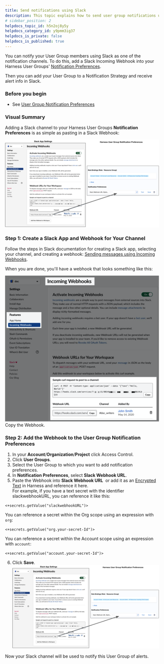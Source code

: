 ```yaml
---
title: Send notifications using Slack
description: This topic explains how to send user group notifications using slack.
# sidebar_position: 2
helpdocs_topic_id: h5n2oj8y5y
helpdocs_category_id: y9pmm3ig37
helpdocs_is_private: false
helpdocs_is_published: true
---
```


You can notify your User Group members using Slack as one of the notification channels. To do this, add a Slack Incoming Webhook into your Harness User Groups' [Notification Preferences](/docs/platform/role-based-access-control/add-user-groups#edit-notification-preferences).

Then you can add your User Group to a Notification Strategy and receive alert info in Slack.


### Before you begin

* See [User Group Notification Preferences](/docs/platform/role-based-access-control/add-user-groups#edit-notification-preferences)

### Visual Summary

Adding a Slack channel to your Harness User Groups **Notification Preferences** is as simple as pasting in a Slack Webhook:

![](./static/send-notifications-using-slack-16.png)
### Step 1: Create a Slack App and Webhook for Your Channel

Follow the steps in Slack documentation for creating a Slack app, selecting your channel, and creating a webhook: [Sending messages using Incoming Webhooks](https://api.slack.com/messaging/webhooks).

When you are done, you'll have a webhook that looks something like this:

![](./static/send-notifications-using-slack-17.png)
Copy the Webhook.

### Step 2: Add the Webhook to the User Group Notification Preferences

1. In your **Account**/**Organization**/**Project** click Access Control.
2. Click **User Groups**.
3. Select the User Group to which you want to add notification preferences.
4. In **Notification Preferences**, select **Slack Webhook URL**.
5. Paste the Webhook into **Slack Webhook URL**  or add it as an [Encrypted Text](/docs/platform/secrets/add-use-text-secrets) in Harness and reference it here.  
For example, if you have a text secret with the identifier slackwebhookURL, you can reference it like this:
```
<+secrets.getValue("slackwebhookURL")>​​
```
  
You can reference a secret within the Org scope using an expression with `org`:​
```
<+secrets.getValue("org.your-secret-Id")>​
```
  
You can reference a secret within the Account scope using an expression with `account`:​
```
<+secrets.getValue("account.your-secret-Id")>​
```
6. Click **Save**.![](./static/send-notifications-using-slack-18.png)

Now your Slack channel will be used to notify this User Group of alerts.


